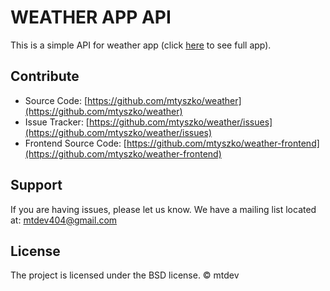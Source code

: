 # WEATHER APP API

This is a simple API for weather app (click [here](https://weather.mtdev.pl) to see full app).

## Contribute

- Source Code: [https://github.com/mtyszko/weather](https://github.com/mtyszko/weather)
- Issue Tracker: [https://github.com/mtyszko/weather/issues](https://github.com/mtyszko/weather/issues)
- Frontend Source Code: [https://github.com/mtyszko/weather-frontend](https://github.com/mtyszko/weather-frontend)

## Support

If you are having issues, please let us know.
We have a mailing list located at: mtdev404@gmail.com

## License

The project is licensed under the BSD license. &copy; mtdev
